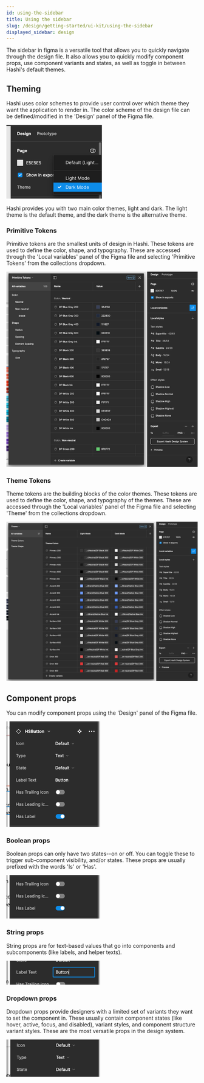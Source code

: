 ```yaml
---
id: using-the-sidebar
title: Using the sidebar
slug: /design/getting-started/ui-kit/using-the-sidebar
displayed_sidebar: design
---
```

The sidebar in figma is a versatile tool that allows you to quickly navigate through the design file. It also allows you to quickly modify component props, use component variants and states, as well as toggle in between Hashi's default themes.

## Theming
Hashi uses color schemes to provide user control over which theme they want the application to render in. The color
scheme of the design file can be defined/modified in the 'Design' panel of the Figma file.

![img.png](../_media/design-panel.png)

Hashi provides you with two main color themes, light and dark. The light theme is the default theme, and the dark theme
is the alternative theme.

### Primitive Tokens
Primitive tokens are the smallest units of design in Hashi. These tokens are used to define the color, shape, and typography. These are accessed through the 'Local variables' panel of the Figma file and selecting 'Primitive Tokens' from the collections dropdown.

![img.png](../_media/primitive-tokens.png)

### Theme Tokens
Theme tokens are the building blocks of the color themes. These tokens are used to define the color, shape, and typography of the themes. These are accessed through the 'Local variables' panel of the Figma file and selecting 'Theme' from the collections dropdown.

![img.png](../_media/theme-tokens.png)

## Component props
You can modify component props using the 'Design' panel of the Figma file.

![img.png](../_media/component-props.png)

### Boolean props
Boolean props can only have two states--on or off. You can toggle these to trigger sub-component visibility, and/or states. These props are usually prefixed with the words 'Is' or 'Has'.

![img.png](../_media/boolean-props.png)

### String props
String props are for text-based values that go into components and subcomponents (like labels, and helper texts).

![img.png](../_media/string-props.png)

### Dropdown props
Dropdown props provide designers with a limited set of variants they want to set the component in. These usually contain component states (like hover, active, focus, and disabled), variant styles, and component structure variant styles. These are the most versatile props in the design system.

![img.png](../_media/dropdown-props.png)